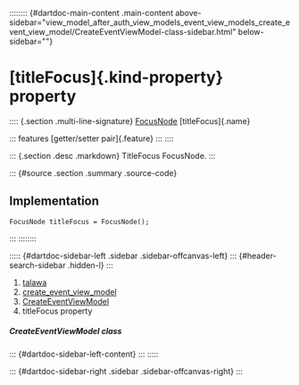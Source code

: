 :::::::: {#dartdoc-main-content .main-content above-sidebar="view_model_after_auth_view_models_event_view_models_create_event_view_model/CreateEventViewModel-class-sidebar.html" below-sidebar=""}
<div>

# [titleFocus]{.kind-property} property

</div>

:::: {.section .multi-line-signature}
[FocusNode](https://api.flutter.dev/flutter/widgets/FocusNode-class.html)
[titleFocus]{.name}

::: features
[getter/setter pair]{.feature}
:::
::::

::: {.section .desc .markdown}
TitleFocus FocusNode.
:::

::: {#source .section .summary .source-code}
## Implementation

``` language-dart
FocusNode titleFocus = FocusNode();
```
:::
::::::::

::::: {#dartdoc-sidebar-left .sidebar .sidebar-offcanvas-left}
::: {#header-search-sidebar .hidden-l}
:::

1.  [talawa](../../index.html)
2.  [create_event_view_model](../../view_model_after_auth_view_models_event_view_models_create_event_view_model/)
3.  [CreateEventViewModel](../../view_model_after_auth_view_models_event_view_models_create_event_view_model/CreateEventViewModel-class.html)
4.  titleFocus property

##### CreateEventViewModel class

::: {#dartdoc-sidebar-left-content}
:::
:::::

::: {#dartdoc-sidebar-right .sidebar .sidebar-offcanvas-right}
:::
